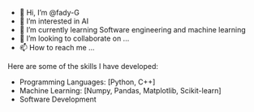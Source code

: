 - 👋 Hi, I’m @fady-G
- 👀 I’m interested in AI
- 🌱 I’m currently learning Software engineering and machine learning
- 💞️ I’m looking to collaborate on ...
- 📫 How to reach me ...

Here are some of the skills I have developed:

- Programming Languages: [Python, C++]
- Machine Learning: [Numpy, Pandas, Matplotlib, Scikit-learn]
- Software Development

